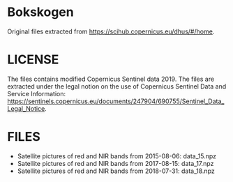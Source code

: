 # Bokskogen
Original files extracted from https://scihub.copernicus.eu/dhus/#/home. 

# LICENSE
The files contains modified Copernicus Sentinel data 2019. The files are extracted under the legal notion on the use of Copernicus Sentinel Data and Service Information: https://sentinels.copernicus.eu/documents/247904/690755/Sentinel_Data_Legal_Notice.

# FILES
- Satellite pictures of red and NIR bands from 2015-08-06: data_15.npz
- Satellite pictures of red and NIR bands from 2017-08-15: data_17.npz
- Satellite pictures of red and NIR bands from 2018-07-31: data_18.npz
